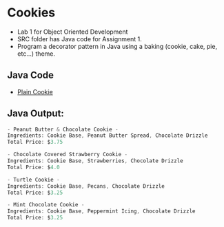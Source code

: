 # Cookies
 - Lab 1 for Object Oriented Development
 - SRC folder has Java code for Assignment 1. 
 - Program a decorator pattern in Java using a baking (cookie, cake, pie, etc...) theme.
 
## Java Code
- [Plain Cookie](PlainCookie.md)

## Java Output:
```java
- Peanut Butter & Chocolate Cookie -
Ingredients: Cookie Base, Peanut Butter Spread, Chocolate Drizzle
Total Price: $3.75

- Chocolate Covered Strawberry Cookie -
Ingredients: Cookie Base, Strawberries, Chocolate Drizzle
Total Price: $4.0

- Turtle Cookie -
Ingredients: Cookie Base, Pecans, Chocolate Drizzle
Total Price: $3.25

- Mint Chocolate Cookie -
Ingredients: Cookie Base, Peppermint Icing, Chocolate Drizzle
Total Price: $3.25
```
